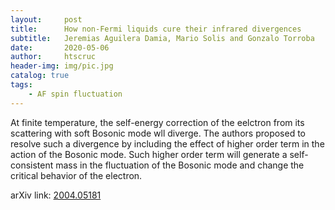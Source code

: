 ```yaml
---
layout:     post
title:      How non-Fermi liquids cure their infrared divergences
subtitle:   Jeremias Aguilera Damia, Mario Solis and Gonzalo Torroba
date:       2020-05-06
author:     htscruc
header-img: img/pic.jpg
catalog: true
tags:
    - AF spin fluctuation
---
```


At finite temperature, the self-energy correction of the eelctron from its scattering with soft Bosonic mode wll diverge. The authors proposed to resolve such a divergence by including the effect of higher order term in the action of the Bosonic mode. Such higher order term will generate a self-consistent mass in the fluctuation of the Bosonic mode and change the critical behavior of the electron.  

arXiv link: [2004.05181](https://arxiv.org/abs/2004.05181v1)
